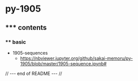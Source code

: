 # py-1905

## *** contents

### ** basic
- 1905-sequences
    + https://nbviewer.jupyter.org/github/sakai-memoru/py-1905/blob/master/1905-sequence.ipynb#

// --- end of README --- //
